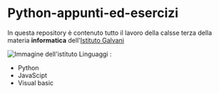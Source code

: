 # Python-appunti-ed-esercizi

In questa repository è contenuto tutto il lavoro della calsse terza della materia **informatica** dell'[Istituto Galvani](https://www.iisgalvanimi.edu.it/)




![Immagine dell'istituto](https://www.trovalascuola.it/wp-content/uploads/2020/07/galvani-milano.jpg)
Linguaggi : 
- Python
- JavaScipt
- Visual basic
